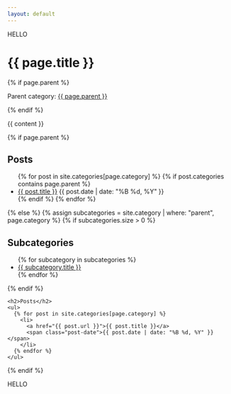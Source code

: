 ```yaml
---
layout: default
---
```

HELLO
<div class="category-container">
  <h1>{{ page.title }}</h1>
  
  {% if page.parent %}
    <p>Parent category: <a href="/{{ page.parent | downcase }}/">{{ page.parent }}</a></p>
  {% endif %}

  
  {{ content }}
  
  {% if page.parent %}
    <h2>Posts</h2>
    <ul>
      {% for post in site.categories[page.category] %}
        {% if post.categories contains page.parent %}
          <li>
            <a href="{{ post.url }}">{{ post.title }}</a>
            <span class="post-date">{{ post.date | date: "%B %d, %Y" }}</span>
          </li>
        {% endif %}
      {% endfor %}
    </ul>
  {% else %}
    {% assign subcategories = site.category | where: "parent", page.category %}
    {% if subcategories.size > 0 %}
      <h2>Subcategories</h2>
      <ul class="subcategories">
        {% for subcategory in subcategories %}
          <li><a href="{{ subcategory.permalink }}">{{ subcategory.title }}</a></li>
        {% endfor %}
      </ul>
    {% endif %}
    
    <h2>Posts</h2>
    <ul>
      {% for post in site.categories[page.category] %}
        <li>
          <a href="{{ post.url }}">{{ post.title }}</a>
          <span class="post-date">{{ post.date | date: "%B %d, %Y" }}</span>
        </li>
      {% endfor %}
    </ul>
  {% endif %}
</div>

HELLO